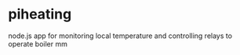 piheating
=========
node.js app for monitoring local temperature and controlling relays to operate boiler
mm
